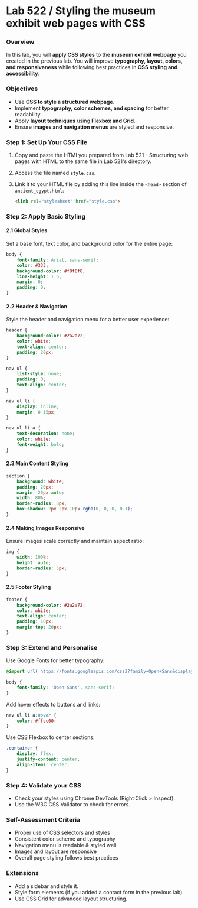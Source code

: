 # Lab 522 / Styling the museum exhibit web pages with CSS

### Overview <a href="#overview" id="overview"></a>

In this lab, you will **apply CSS styles** to the **museum exhibit webpage** you created in the previous lab. You will improve **typography, layout, colors, and responsiveness** while following best practices in **CSS styling and accessibility**.

### Objectives <a href="#objectives" id="objectives"></a>

* Use **CSS to style a structured webpage**.
* Implement **typography, color schemes, and spacing** for better readability.
* Apply **layout techniques** using **Flexbox and Grid**.
* Ensure **images and navigation menus** are styled and responsive.

### Step 1: Set Up Your CSS File <a href="#step-1-set-up-your-css-file" id="step-1-set-up-your-css-file"></a>

1. Copy and paste the HTMl you prepared from Lab 521 - Structuring web pages with HTML to the same file in Lab 521's directory.
2. Access the file named **`style.css`**.
3.  Link it to your HTML file by adding this line inside the `<head>` section of `ancient_egypt.html`:

    ```html
    <link rel="stylesheet" href="style.css">
    ```

### Step 2: Apply Basic Styling <a href="#step-2-apply-basic-styling" id="step-2-apply-basic-styling"></a>

#### 2.1 Global Styles <a href="#id-21-global-styles" id="id-21-global-styles"></a>

Set a base font, text color, and background color for the entire page:

```css
body {
    font-family: Arial, sans-serif;
    color: #333;
    background-color: #f8f8f8;
    line-height: 1.6;
    margin: 0;
    padding: 0;
}
```

#### 2.2 Header & Navigation <a href="#id-22-header--navigation" id="id-22-header--navigation"></a>

Style the header and navigation menu for a better user experience:

```css
header {
    background-color: #2a2a72;
    color: white;
    text-align: center;
    padding: 20px;
}

nav ul {
    list-style: none;
    padding: 0;
    text-align: center;
}

nav ul li {
    display: inline;
    margin: 0 15px;
}

nav ul li a {
    text-decoration: none;
    color: white;
    font-weight: bold;
}
```

#### 2.3 Main Content Styling <a href="#id-23-main-content-styling" id="id-23-main-content-styling"></a>

```css
section {
    background: white;
    padding: 20px;
    margin: 20px auto;
    width: 80%;
    border-radius: 8px;
    box-shadow: 2px 2px 10px rgba(0, 0, 0, 0.1);
}
```

#### 2.4 Making Images Responsive <a href="#id-24-making-images-responsive" id="id-24-making-images-responsive"></a>

Ensure images scale correctly and maintain aspect ratio:

```css
img {
    width: 100%;
    height: auto;
    border-radius: 5px;
}
```

#### 2.5 Footer Styling <a href="#id-25-footer-styling" id="id-25-footer-styling"></a>

```css
footer {
    background-color: #2a2a72;
    color: white;
    text-align: center;
    padding: 10px;
    margin-top: 20px;
}
```

### Step 3: Extend and Personalise <a href="#step-3-extend-and-personalize" id="step-3-extend-and-personalize"></a>

Use Google Fonts for better typography:

```css
@import url('https://fonts.googleapis.com/css2?family=Open+Sans&display=swap');

body {
    font-family: 'Open Sans', sans-serif;
}
```

Add hover effects to buttons and links:

```css
nav ul li a:hover {
    color: #ffcc00;
}
```

Use CSS Flexbox to center sections:

```css
.container {
    display: flex;
    justify-content: center;
    align-items: center;
}
```

### Step 4: Validate your CSS <a href="#step-4-validate-your-css" id="step-4-validate-your-css"></a>

* Check your styles using Chrome DevTools (Right Click > Inspect).
* Use the W3C CSS Validator to check for errors.

### Self-Assessment Criteria <a href="#self-assessment-criteria" id="self-assessment-criteria"></a>

* Proper use of CSS selectors and styles
* Consistent color scheme and typography
* Navigation menu is readable & styled well
* Images and layout are responsive
* Overall page styling follows best practices

### Extensions <a href="#extensions" id="extensions"></a>

* Add a sidebar and style it.
* Style form elements (if you added a contact form in the previous lab).
* Use CSS Grid for advanced layout structuring.
